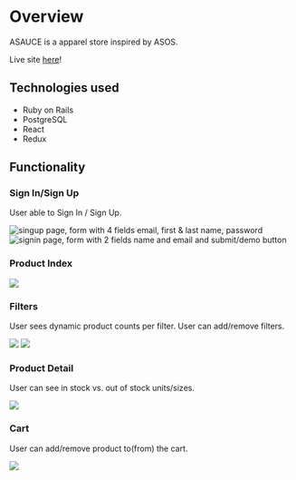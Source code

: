# Overview

ASAUCE is a apparel store inspired by ASOS.

Live site [here](https://asauce.herokuapp.com)!

## Technologies used
- Ruby on Rails
- PostgreSQL
- React
- Redux

## Functionality
### Sign In/Sign Up
User able to Sign In / Sign Up.

![singup page, form with 4 fields email, first & last name, password](https://66.media.tumblr.com/9af16cf7434e4755266959806fdde7d0/6c2d149e4f760ce4-a9/s1280x1920/08ccc08996a151045f85a32912c6c09af9f1eb7a.png)
![signin page, form with 2 fields name and email and submit/demo button](https://66.media.tumblr.com/1e045fcca238c3d392d1085f10876d21/6c2d149e4f760ce4-0b/s1280x1920/7180cc06977e1d601899ea454921c408feeccf18.png)

### Product Index
![](https://66.media.tumblr.com/babbd24cc7b21644efce79633aaf18a6/6c2d149e4f760ce4-65/s1280x1920/f6025e7b4e908074fc496d10dd9ee85f368a1a47.png)

### Filters
User sees dynamic product counts per filter. User can add/remove filters.

![](https://66.media.tumblr.com/a118d5e9b1919aceac957534973d247e/6c2d149e4f760ce4-95/s1280x1920/08847051f2788aab0118728433bd3163f89dae32.png)
![](https://66.media.tumblr.com/10f3dca57376f6b6a5aa4a8da0edebf8/6c2d149e4f760ce4-66/s1280x1920/0eade9b31bacf57d8e97f3ab331331efee6f4680.png)

### Product Detail
User can see in stock vs. out of stock units/sizes.

![](https://66.media.tumblr.com/5df8e131ffb46092c18cd58e241ccb62/6c2d149e4f760ce4-ca/s1280x1920/675fed57e79583e109cfc4ad40b9e56224605340.png)

### Cart
 User can add/remove product to(from) the cart.
 
![](https://66.media.tumblr.com/91de25d245b9eae362ce3ae3e0b0c7b5/6c2d149e4f760ce4-bb/s1280x1920/7b3d4f6cb10b2b2e39a3e52a706800ca50ba2cb0.png)

